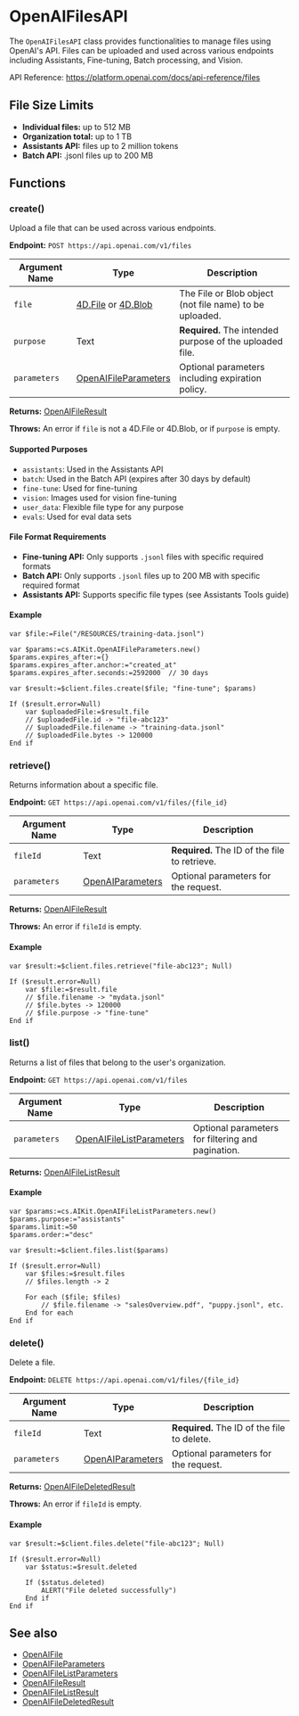 # OpenAIFilesAPI

The `OpenAIFilesAPI` class provides functionalities to manage files using OpenAI's API. Files can be uploaded and used across various endpoints including Assistants, Fine-tuning, Batch processing, and Vision.

API Reference: <https://platform.openai.com/docs/api-reference/files>

## File Size Limits

- **Individual files:** up to 512 MB
- **Organization total:** up to 1 TB
- **Assistants API:** files up to 2 million tokens
- **Batch API:** .jsonl files up to 200 MB

## Functions

### create()

Upload a file that can be used across various endpoints.

**Endpoint:** `POST https://api.openai.com/v1/files`

| Argument Name | Type                           | Description                                               |
|---------------|--------------------------------|-----------------------------------------------------------|
| `file`        | [4D.File](https://developer.4d.com/docs/API/FileClass) or [4D.Blob](https://developer.4d.com/docs/API/BlobClass) | The File or Blob object (not file name) to be uploaded. |
| `purpose`     | Text                           | **Required.** The intended purpose of the uploaded file. |
| `parameters`  | [OpenAIFileParameters](OpenAIFileParameters.md) | Optional parameters including expiration policy.         |

**Returns:** [OpenAIFileResult](OpenAIFileResult.md)

**Throws:** An error if `file` is not a 4D.File or 4D.Blob, or if `purpose` is empty.

#### Supported Purposes

- `assistants`: Used in the Assistants API
- `batch`: Used in the Batch API (expires after 30 days by default)
- `fine-tune`: Used for fine-tuning
- `vision`: Images used for vision fine-tuning
- `user_data`: Flexible file type for any purpose
- `evals`: Used for eval data sets

#### File Format Requirements

- **Fine-tuning API:** Only supports `.jsonl` files with specific required formats
- **Batch API:** Only supports `.jsonl` files up to 200 MB with specific required format
- **Assistants API:** Supports specific file types (see Assistants Tools guide)

#### Example

```4d
var $file:=File("/RESOURCES/training-data.jsonl")

var $params:=cs.AIKit.OpenAIFileParameters.new()
$params.expires_after:={}
$params.expires_after.anchor:="created_at"
$params.expires_after.seconds:=2592000  // 30 days

var $result:=$client.files.create($file; "fine-tune"; $params)

If ($result.error=Null)
    var $uploadedFile:=$result.file
    // $uploadedFile.id -> "file-abc123"
    // $uploadedFile.filename -> "training-data.jsonl"
    // $uploadedFile.bytes -> 120000
End if
```

### retrieve()

Returns information about a specific file.

**Endpoint:** `GET https://api.openai.com/v1/files/{file_id}`

| Argument Name | Type                           | Description                                               |
|---------------|--------------------------------|-----------------------------------------------------------|
| `fileId`      | Text                           | **Required.** The ID of the file to retrieve.            |
| `parameters`  | [OpenAIParameters](OpenAIParameters.md) | Optional parameters for the request.                     |

**Returns:** [OpenAIFileResult](OpenAIFileResult.md)

**Throws:** An error if `fileId` is empty.

#### Example

```4d
var $result:=$client.files.retrieve("file-abc123"; Null)

If ($result.error=Null)
    var $file:=$result.file
    // $file.filename -> "mydata.jsonl"
    // $file.bytes -> 120000
    // $file.purpose -> "fine-tune"
End if
```

### list()

Returns a list of files that belong to the user's organization.

**Endpoint:** `GET https://api.openai.com/v1/files`

| Argument Name | Type                           | Description                                               |
|---------------|--------------------------------|-----------------------------------------------------------|
| `parameters`  | [OpenAIFileListParameters](OpenAIFileListParameters.md) | Optional parameters for filtering and pagination.        |

**Returns:** [OpenAIFileListResult](OpenAIFileListResult.md)

#### Example

```4d
var $params:=cs.AIKit.OpenAIFileListParameters.new()
$params.purpose:="assistants"
$params.limit:=50
$params.order:="desc"

var $result:=$client.files.list($params)

If ($result.error=Null)
    var $files:=$result.files
    // $files.length -> 2
    
    For each ($file; $files)
        // $file.filename -> "salesOverview.pdf", "puppy.jsonl", etc.
    End for each
End if
```

### delete()

Delete a file.

**Endpoint:** `DELETE https://api.openai.com/v1/files/{file_id}`

| Argument Name | Type                           | Description                                               |
|---------------|--------------------------------|-----------------------------------------------------------|
| `fileId`      | Text                           | **Required.** The ID of the file to delete.              |
| `parameters`  | [OpenAIParameters](OpenAIParameters.md) | Optional parameters for the request.                     |

**Returns:** [OpenAIFileDeletedResult](OpenAIFileDeletedResult.md)

**Throws:** An error if `fileId` is empty.

#### Example

```4d
var $result:=$client.files.delete("file-abc123"; Null)

If ($result.error=Null)
    var $status:=$result.deleted
    
    If ($status.deleted)
        ALERT("File deleted successfully")
    End if
End if
```

## See also

- [OpenAIFile](OpenAIFile.md)
- [OpenAIFileParameters](OpenAIFileParameters.md)
- [OpenAIFileListParameters](OpenAIFileListParameters.md)
- [OpenAIFileResult](OpenAIFileResult.md)
- [OpenAIFileListResult](OpenAIFileListResult.md)
- [OpenAIFileDeletedResult](OpenAIFileDeletedResult.md)
